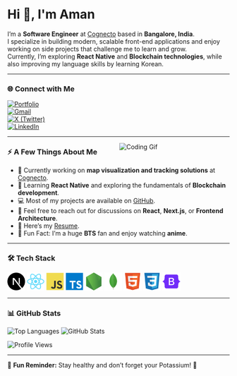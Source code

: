 # Hi 👋, I'm Aman

I’m a **Software Engineer** at [Cognecto](https://www.cognecto.com/) based in **Bangalore, India**.  
I specialize in building modern, scalable front-end applications and enjoy working on side projects that challenge me to learn and grow.  
Currently, I’m exploring **React Native** and **Blockchain technologies**, while also improving my language skills by learning Korean.

---

### 🌐 **Connect with Me**
[![Portfolio](https://img.shields.io/badge/Portfolio-FF5733?style=for-the-badge)](https://amanprakash.vercel.app)  
[![Gmail](https://img.shields.io/badge/Gmail-D14836?style=for-the-badge&logo=gmail&logoColor=white)](mailto:amanprakash2611@gmail.com)  
[![X (Twitter)](https://img.shields.io/badge/-X-%23000000.svg?style=for-the-badge&logo=X&logoColor=white)](https://x.com/Aman_jsx)  
[![LinkedIn](https://img.shields.io/badge/LinkedIn-%230077B5.svg?style=for-the-badge&logo=linkedin&logoColor=white)](https://www.linkedin.com/in/amanprakash2611/)

---

<img align="right" src="https://media1.giphy.com/media/13HgwGsXF0aiGY/giphy.gif" width="250" alt="Coding Gif" />

### ⚡ A Few Things About Me
- 🔭 Currently working on **map visualization and tracking solutions** at [Cognecto](https://www.cognecto.com/).
- 🧠 Learning **React Native** and exploring the fundamentals of **Blockchain development**.
- 💻 Most of my projects are available on [GitHub](https://github.com/aman2611).
- 💬 Feel free to reach out for discussions on **React**, **Next.js**, or **Frontend Architecture**.
- 📄 Here’s my [Resume](https://drive.google.com/file/d/1bKPIlFjGa7__9zJ-Gqq9wrBimmKIJtQv/view?usp=sharing).
- 🎯 Fun Fact: I’m a huge **BTS** fan and enjoy watching **anime**.

---

### 🛠 **Tech Stack**
<p>
  <img src="https://raw.githubusercontent.com/devicons/devicon/master/icons/nextjs/nextjs-plain.svg" alt="Next.js" width="40" height="40"/>
  <img src="https://raw.githubusercontent.com/devicons/devicon/master/icons/react/react-original.svg" alt="React" width="40" height="40"/>
  <img src="https://raw.githubusercontent.com/devicons/devicon/master/icons/javascript/javascript-original.svg" alt="JavaScript" width="40" height="40"/>
  <img src="https://raw.githubusercontent.com/devicons/devicon/master/icons/typescript/typescript-original.svg" alt="TypeScript" width="40" height="40"/>
  <img src="https://raw.githubusercontent.com/devicons/devicon/master/icons/nodejs/nodejs-original.svg" alt="Node.js" width="40" height="40"/>
  <img src="https://raw.githubusercontent.com/devicons/devicon/master/icons/mongodb/mongodb-original.svg" alt="MongoDB" width="40" height="40"/>
  <img src="https://raw.githubusercontent.com/devicons/devicon/master/icons/html5/html5-original.svg" alt="HTML5" width="40" height="40"/>
  <img src="https://raw.githubusercontent.com/devicons/devicon/master/icons/css3/css3-original.svg" alt="CSS3" width="40" height="40"/>
  <img src="https://raw.githubusercontent.com/devicons/devicon/master/icons/bootstrap/bootstrap-plain.svg" alt="Bootstrap" width="40" height="40"/>
</p>

---

### 📊 **GitHub Stats**
<p>
  <img src="https://github-readme-stats.vercel.app/api/top-langs?username=aman2611&show_icons=true&locale=en&layout=compact" alt="Top Languages" height="165"/>
  <img src="https://github-readme-stats.vercel.app/api?username=aman2611&show_icons=true&locale=en" alt="GitHub Stats" height="165"/>
</p>

![Profile Views](https://komarev.com/ghpvc/?username=aman2611&label=Profile%20views&color=0e75b6&style=flat)

---

🍌 **Fun Reminder:** Stay healthy and don’t forget your Potassium! 🍌
